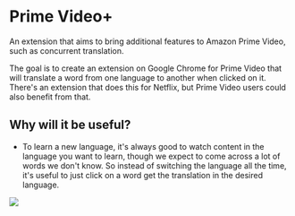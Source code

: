 # Prime Video+

An extension that aims to bring additional features to Amazon Prime Video, such as concurrent translation.

The goal is to create an extension on Google Chrome for Prime Video that will translate a word from one language to another when clicked on it. There's an extension that does this for Netflix, but Prime Video users could also benefit from that.

## Why will it be useful?
- To learn a new language, it's always good to watch content in the language you want to learn, though we expect to come across a lot of words we don't know. So instead of switching the language all the time, it's useful to just click on a word get the translation in the desired language.

<img src="https://img.shields.io/github/license/ulasonat/prime-video-plus?color=blue&label=License"/>
